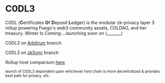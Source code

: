 # C0DL3

C0DL (**C**ertificates **O**f **D**eposit **L**edger) is the modular zk-privacy layer 3 rollup powering Fuego's web3 community assets, COLDAO, and her treasury. Winter Is Coming....launching soon on (_______) 

C0DL3 on [Arbitrum](https://github.com/colinritman/C0DL3) branch

C0DL3 on [zkSync](https://github.com/ColinRitman/C0DL3/tree/feature/zkc0dl3-implementation) branch

Rollup host comparison [here](https://github.com/ColinRitman/C0DL3/blob/zksync/MODEL_COMPARISON.md)

<sup>launch of C0DL3 dependent upon whichever host chain is more decentralized & provides best path for privacy, ofc.</sup>



